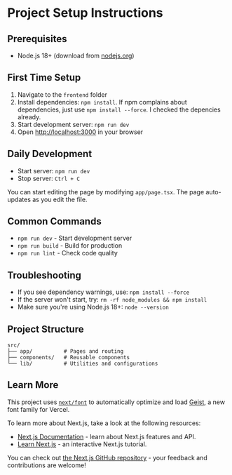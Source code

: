 # Project Setup Instructions

## Prerequisites

- Node.js 18+ (download from [nodejs.org](https://nodejs.org/))

## First Time Setup

1. Navigate to the `frontend` folder
2. Install dependencies: `npm install`. If npm complains about dependencies, just use `npm install --force`. I checked the depencies already.
3. Start development server: `npm run dev`
4. Open [http://localhost:3000](http://localhost:3000/) in your browser

## Daily Development

- Start server: `npm run dev`
- Stop server: `Ctrl + C`

You can start editing the page by modifying `app/page.tsx`. The page auto-updates as you edit the file.

## Common Commands

- `npm run dev` - Start development server
- `npm run build` - Build for production
- `npm run lint` - Check code quality

## Troubleshooting

- If you see dependency warnings, use: `npm install --force`
- If the server won't start, try: `rm -rf node_modules && npm install`
- Make sure you're using Node.js 18+: `node --version`

## Project Structure

```
src/
├── app/          # Pages and routing
├── components/   # Reusable components
└── lib/          # Utilities and configurations
```

## Learn More

This project uses [`next/font`](https://nextjs.org/docs/app/building-your-application/optimizing/fonts) to automatically optimize and load [Geist](https://vercel.com/font), a new font family for Vercel.

To learn more about Next.js, take a look at the following resources:

- [Next.js Documentation](https://nextjs.org/docs) - learn about Next.js features and API.
- [Learn Next.js](https://nextjs.org/learn) - an interactive Next.js tutorial.

You can check out [the Next.js GitHub repository](https://github.com/vercel/next.js) - your feedback and contributions are welcome!
